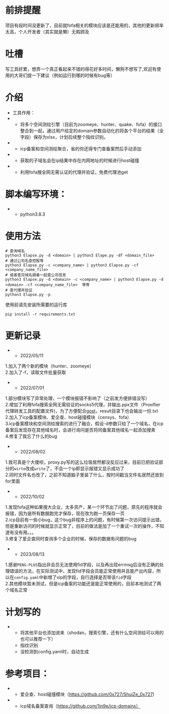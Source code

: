 # 前排提醒
项目有段时间没更新了，目前就fofa相关的模块应该是还能用的，其他的更新频率太高，个人开发者（其实就是懒）无暇顾及

# 吐槽
写工具好累，想弄一个真正看起来不错的得花好多时间，懒狗不想写了,欢迎有使用的大哥们提一下建议（例如运行到哪的时候有bug等）


# 介绍
- 工具作用：
- - 将多个空间测绘引擎（目前为zoomeye、hunter、quake、fofa）的接口整合到一起，通过用户给定的domain参数自动化的将各个平台的结果（全字段）保存为xlsx，计划后续整个指纹识别。
- - icp备案和空间测绘聚合，省的你还得专门查备案然后手动添加
- - 获取的子域名会在ip结果中存在内网地址的时候进行host碰撞
- - 利用fofa搜全网无需认证的代理并验证，免费代理池get

# 脚本编写环境：

- - python3.8.3

# 使用方法
```
# 查询域名
python3 Elapse.py -d <domain> | python3 Elape.py -df <domain_file>
# 通过公司名查控股等
python3 Elapse.py -c <company_name> | python3 Elapse.py -cf <company_name_file>
# 或者查完域名跟着一起查公司信息
python3 Elapse.py -d <domain> -c <company_name> | python3 Elapse.py -d <domain> -cf <company_name_file>  等等
# 查代理并验证
python3 Elapse.py -p
```
使用前请先安装所需要的运行库<br>
```
pip install -r requirements.txt
```
# 更新记录
- - 2022/05/11

1.加入了两个新的模块（hunter、zoomeye）<br>
2.加入了-f，读取文件批量获取<br>

- - 2022/07/01

1.部分模块写了异常处理，一个模块报错不影响了（之前发方便排错没写）<br>
2.增加了利用fofa搜索全网无需验证的socks5代理，并输出.ppx文件（Proxifier代理转发工具的配置文件)，为了方便配合[gost](https://github.com/ginuerzh/gost)，result目录下也会输出一份.txt<br>
2.加入了icp备案模块、爱企查、host碰撞模块（censys、fofa）<br>
3.icp备案模块和空间测绘搜索的进行了融合，假设-d参数只给了一个域名，在icp备案后发现存在其他域名时，会进行询问是否将同备案其他域名一起添加搜素<br>
4.修复了我忘了什么的bug<br>

- - 2022/08/02

1.我可真是个大傻呗，proxy.py写的这么垃圾居然都没反应过来，目前已把验证部分的`wirte`改成`write`了，不会一个ip即显示报错又显示成功了<br>
2.同时文件名也改了，之前不知道脑子里装了什么，按时间戳当文件名居然还放到for里面<br>

- - 2022/10/02

1.发现fofa这种如果搜大企业，太多资产，某一个环节出了问题，原先的程序就会报错，因为是所有数据跑完才保存，现在改为跑一页保存一页<br>
2.icp目前有一些小bug，这个bug非程序上的问题，有时候第一次访问提示出错，但是重新访问的时候就显示正常了，目前的做法是加了一个重试一次的操作，不知道有没有用。。。<br>
3.修复了爱企查同时查询多个企业的时候，保存的数据有问题的bug<br>

- - 2023/08/13

1.感谢`PENG-PLUS`指出非会员无法使用fid字段，以及再出现errmsg后没有正确的处理错误的方法，在实际测试中，发现fid字段会员能正常使用并且能产出内容，所以在`config.yaml`中新增了vip的字段，自行选择是否带该`fid`字段<br>
2.其他模块暂未测试，但是icp备案的功能还是能正常使用的，目前本地测试了两个域名正常<br>

# 计划写的
- - 将其他平台也添加进来（shodan，搜索引擎，还有什么空间测绘可以用的也可以推荐一下）
  - 指纹识别
  - 没检测到config.yaml时，自动生成
  

# 参考项目：
- - 爱企查、host碰撞模块（https://github.com/0x727/ShuiZe_0x727) 
- - icp域名备案查询（https://github.com/1in9e/icp-domains）

